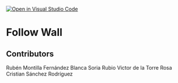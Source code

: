[![Open in Visual Studio Code](https://classroom.github.com/assets/open-in-vscode-f059dc9a6f8d3a56e377f745f24479a46679e63a5d9fe6f495e02850cd0d8118.svg)](https://classroom.github.com/online_ide?assignment_repo_id=6883687&assignment_repo_type=AssignmentRepo)
# Follow Wall
## Contributors
Rubén Montilla Fernández
Blanca Soria Rubio
Victor de la Torre Rosa
Cristian Sánchez Rodríguez 